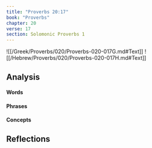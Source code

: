 ```yaml
---
title: "Proverbs 20:17"
book: "Proverbs"
chapter: 20
verse: 17
section: Solomonic Proverbs 1
---
```

![[/Greek/Proverbs/020/Proverbs-020-017G.md#Text]]
![[/Hebrew/Proverbs/020/Proverbs-020-017H.md#Text]]

## Analysis

#### Words

#### Phrases

#### Concepts

## Reflections
